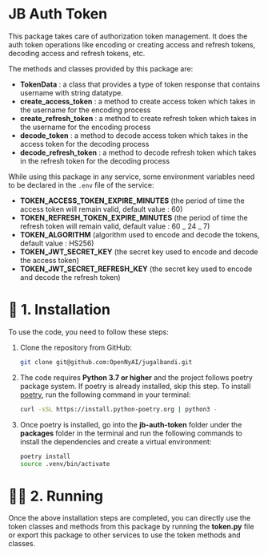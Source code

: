 # JB Auth Token

This package takes care of authorization token management. It does the auth token operations like encoding or creating access and refresh tokens, decoding access and refresh tokens, etc.

The methods and classes provided by this package are:

- **TokenData** : a class that provides a type of token response that contains username with string datatype.
- **create_access_token** : a method to create access token which takes in the username for the encoding process
- **create_refresh_token** : a method to create refresh token which takes in the username for the encoding process
- **decode_token** : a method to decode access token which takes in the access token for the decoding process
- **decode_refresh_token** : a method to decode refresh token which takes in the refresh token for the decoding process

While using this package in any service, some environment variables need to be declared in the `.env` file of the service:

- **TOKEN_ACCESS_TOKEN_EXPIRE_MINUTES** (the period of time the access token will remain valid, default value : 60)
- **TOKEN_REFRESH_TOKEN_EXPIRE_MINUTES** (the period of time the refresh token will remain valid, default value : 60 _ 24 _ 7)
- **TOKEN_ALGORITHM** (algorithm used to encode and decode the tokens, default value : HS256)
- **TOKEN_JWT_SECRET_KEY** (the secret key used to encode and decode the access token)
- **TOKEN_JWT_SECRET_REFRESH_KEY** (the secret key used to encode and decode the refresh token)

# 🔧 1. Installation

To use the code, you need to follow these steps:

1. Clone the repository from GitHub:

   ```bash
   git clone git@github.com:OpenNyAI/jugalbandi.git
   ```

2. The code requires **Python 3.7 or higher** and the project follows poetry package system. If poetry is already installed, skip this step. To install [poetry](https://python-poetry.org/docs/), run the following command in your terminal:

   ```bash
   curl -sSL https://install.python-poetry.org | python3 -
   ```

3. Once poetry is installed, go into the **jb-auth-token** folder under the **packages** folder in the terminal and run the following commands to install the dependencies and create a virtual environment:

   ```bash
   poetry install
   source .venv/bin/activate
   ```

# 🏃🏻 2. Running

Once the above installation steps are completed, you can directly use the token classes and methods from this package by running the **token.py** file or export this package to other services to use the token methods and classes.
